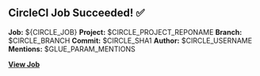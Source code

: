 ## CircleCI Job Succeeded! ✅

**Job:** ${CIRCLE_JOB}
**Project:** $CIRCLE_PROJECT_REPONAME
**Branch:** $CIRCLE_BRANCH
**Commit:** $CIRCLE_SHA1
**Author:** $CIRCLE_USERNAME
**Mentions:** $GLUE_PARAM_MENTIONS

[**View Job**](${CIRCLE_BUILD_URL})
